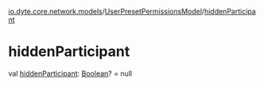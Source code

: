 [io.dyte.core.network.models](../index.md)/[UserPresetPermissionsModel](index.md)/[hiddenParticipant](hidden-participant.md)

# hiddenParticipant


val [hiddenParticipant](hidden-participant.md): [Boolean](https://kotlinlang.org/api/latest/jvm/stdlib/kotlin/-boolean/index.html)? = null

